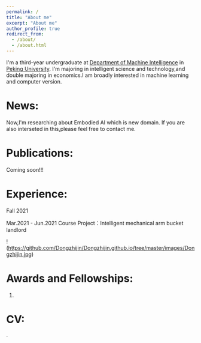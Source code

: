 ```yaml
---
permalink: /
title: "About me"
excerpt: "About me"
author_profile: true
redirect_from: 
  - /about/
  - /about.html
---
```


I'm a third-year undergraduate at [Department of Machine Intelligence](http://www.cis.pku.edu.cn) in [Peking University](https://pku.edu.cn). I'm majoring in
intelligent science and technology,and double majoring in economics.I am broadly interested in machine learning and computer version.

News:
======
Now,I'm researching about Embodied AI which is new domain. If you are also interseted in this,please feel free to contact me.

Publications:
======
Coming soon!!!


Experience:
======

Fall 2021



Mar.2021 - Jun.2021  Course Project：Intelligent mechanical arm bucket landlord

!(https://github.com/Dongzhijin/Dongzhijin.github.io/tree/master/images/Dongzhijin.jpg)







Awards and Fellowships:
======
1.


CV:
======
·


